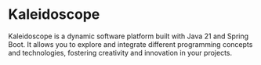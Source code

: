 # Kaleidoscope
Kaleidoscope is a dynamic software platform built with Java 21 and Spring Boot. It allows you to explore and integrate different programming concepts and technologies, fostering creativity and innovation in your projects.

